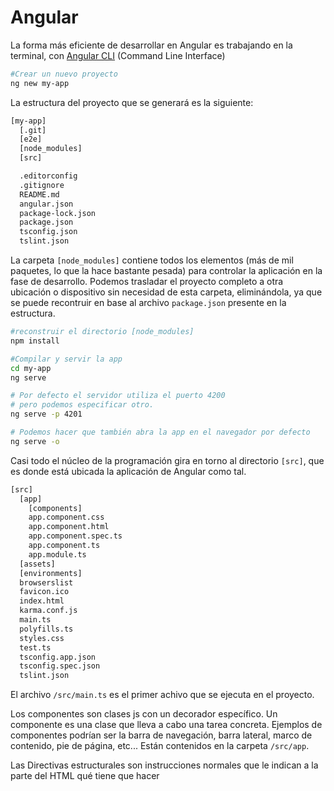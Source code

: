 # Angular
La forma más eficiente de desarrollar en Angular es trabajando en la terminal, con [Angular CLI](https://cli.angular.io/) (Command Line Interface)
```bash
#Crear un nuevo proyecto
ng new my-app
```
La estructura del proyecto que se generará es la siguiente:
```bash
[my-app]
  [.git]
  [e2e]
  [node_modules]
  [src]

  .editorconfig
  .gitignore
  README.md
  angular.json
  package-lock.json
  package.json
  tsconfig.json
  tslint.json
```
La carpeta `[node_modules]` contiene todos los elementos (más de mil paquetes, lo que la hace bastante pesada) para controlar la aplicación en la fase de desarrollo. Podemos trasladar el
proyecto completo a otra ubicación o dispositivo sin necesidad de esta carpeta, eliminándola, ya que se puede recontruir en base al archivo `package.json` presente en la estructura.
```bash
#reconstruir el directorio [node_modules]
npm install
```

```bash
#Compilar y servir la app
cd my-app
ng serve

# Por defecto el servidor utiliza el puerto 4200
# pero podemos especificar otro.
ng serve -p 4201

# Podemos hacer que también abra la app en el navegador por defecto
ng serve -o
```
Casi todo el núcleo de la programación gira en torno al directorio `[src]`, que es donde está ubicada la aplicación de Angular como tal.
```bash
[src]
  [app]
    [components]
    app.component.css
    app.component.html
    app.component.spec.ts
    app.component.ts
    app.module.ts
  [assets]
  [environments]
  browserslist
  favicon.ico
  index.html
  karma.conf.js
  main.ts
  polyfills.ts
  styles.css
  test.ts
  tsconfig.app.json
  tsconfig.spec.json
  tslint.json
```
El archivo `/src/main.ts` es el primer achivo que se ejecuta en el proyecto.

Los componentes son clases js con un decorador específico. Un componente es una clase que lleva a cabo una tarea concreta.
Ejemplos de componentes podrían ser la barra de navegación, barra lateral, marco de contenido, pie de página, etc... Están contenidos en la carpeta `/src/app`.

Las Directivas estructurales son instrucciones normales que le indican a la parte del HTML qué tiene que hacer
